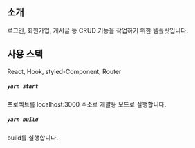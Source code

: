 ## 소개

로그인, 회원가입, 게시글 등 CRUD 기능을 작업하기 위한 템플릿입니다.

## 사용 스텍

React, Hook, styled-Component, Router


##### `yarn start`

프로젝트를 localhost:3000 주소로 개발용 모드로 실행합니다.

##### `yarn build`

build를 실행합니다.

